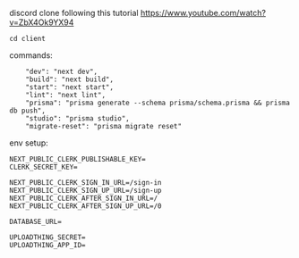 discord clone following this tutorial https://www.youtube.com/watch?v=ZbX4Ok9YX94

`cd client`

commands:

```
    "dev": "next dev",
    "build": "next build",
    "start": "next start",
    "lint": "next lint",
    "prisma": "prisma generate --schema prisma/schema.prisma && prisma db push",
    "studio": "prisma studio",
    "migrate-reset": "prisma migrate reset"
```

env setup:

```
NEXT_PUBLIC_CLERK_PUBLISHABLE_KEY=
CLERK_SECRET_KEY=

NEXT_PUBLIC_CLERK_SIGN_IN_URL=/sign-in
NEXT_PUBLIC_CLERK_SIGN_UP_URL=/sign-up
NEXT_PUBLIC_CLERK_AFTER_SIGN_IN_URL=/
NEXT_PUBLIC_CLERK_AFTER_SIGN_UP_URL=/0

DATABASE_URL=

UPLOADTHING_SECRET=
UPLOADTHING_APP_ID=
```
